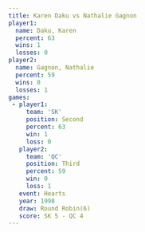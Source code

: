 ```yaml
---
title: Karen Daku vs Nathalie Gagnon
player1:                
  name: Daku, Karen     
  percent: 63           
  wins: 1               
  losses: 0             
player2:                
  name: Gagnon, Nathalie
  percent: 59           
  wins: 0               
  losses: 1             
games:
 - player1:          
     team: 'SK'      
     position: Second
     percent: 63     
     win: 1          
     loss: 0         
   player2:         
     team: 'QC'     
     position: Third
     percent: 59    
     win: 0         
     loss: 1        
   event: Hearts       
   year: 1998          
   draw: Round Robin(6)
   score: SK 5 - QC 4  
---
```


